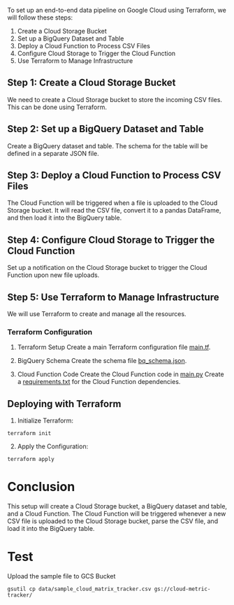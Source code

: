 To set up an end-to-end data pipeline on Google Cloud using Terraform, we will follow these steps:

1. Create a Cloud Storage Bucket
2. Set up a BigQuery Dataset and Table
3. Deploy a Cloud Function to Process CSV Files
4. Configure Cloud Storage to Trigger the Cloud Function
5. Use Terraform to Manage Infrastructure

## Step 1: Create a Cloud Storage Bucket
We need to create a Cloud Storage bucket to store the incoming CSV files. This can be done using Terraform.

## Step 2: Set up a BigQuery Dataset and Table
Create a BigQuery dataset and table. The schema for the table will be defined in a separate JSON file.

## Step 3: Deploy a Cloud Function to Process CSV Files
The Cloud Function will be triggered when a file is uploaded to the Cloud Storage bucket. It will read the CSV file, convert it to a pandas DataFrame, and then load it into the BigQuery table.

## Step 4: Configure Cloud Storage to Trigger the Cloud Function
Set up a notification on the Cloud Storage bucket to trigger the Cloud Function upon new file uploads.

## Step 5: Use Terraform to Manage Infrastructure
We will use Terraform to create and manage all the resources.

### Terraform Configuration
1. Terraform Setup
Create a main Terraform configuration file [main.tf](./infra/main.tf).

2. BigQuery Schema
Create the schema file [bq_schema.json](./infra/schemas/bq_schema.json).

3. Cloud Function Code
Create the Cloud Function code in [main.py](./infra/functions/main.py)
Create a [requirements.txt](./infra/functions/requirements.txt) for the Cloud Function dependencies.

## Deploying with Terraform
1. Initialize Terraform:
```
terraform init
```

2. Apply the Configuration:
```
terraform apply
```

# Conclusion
This setup will create a Cloud Storage bucket, a BigQuery dataset and table, and a Cloud Function. The Cloud Function will be triggered whenever a new CSV file is uploaded to the Cloud Storage bucket, parse the CSV file, and load it into the BigQuery table.


# Test
Upload the sample file to GCS Bucket
```
gsutil cp data/sample_cloud_matrix_tracker.csv gs://cloud-metric-tracker/
```


